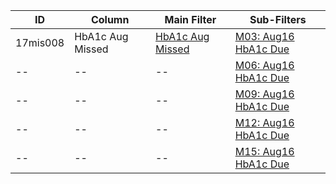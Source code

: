 ID | Column | Main Filter | Sub-Filters | 
-- | ------ | -------| -----------|
17mis008| HbA1c Aug Missed | [HbA1c Aug Missed](https://github.com/Edward-Yao31/Salud-Y-Vida-Report/blob/master/main-filters/missed/HbA1c%20Aug%20Missed) | [M03: Aug16 HbA1c Due](https://github.com/Edward-Yao31/Salud-Y-Vida-Report/blob/master/sub-filters/missed/M03:%20Aug16%20HbA1c%20Due)| 
-- |-- |-- |[M06: Aug16 HbA1c Due](https://github.com/Edward-Yao31/Salud-Y-Vida-Report/blob/master/sub-filters/missed/M06:%20Aug16%20HbA1c%20Due)|
-- |-- |-- |[M09: Aug16 HbA1c Due](https://github.com/Edward-Yao31/Salud-Y-Vida-Report/blob/master/sub-filters/missed/M09:%20Aug16%20HbA1c%20Due)| 
-- |-- |-- |[M12: Aug16 HbA1c Due](https://github.com/Edward-Yao31/Salud-Y-Vida-Report/blob/master/sub-filters/missed/M12:%20Aug16%20HbA1c%20Due)|
-- |-- |-- |[M15: Aug16 HbA1c Due](https://github.com/Edward-Yao31/Salud-Y-Vida-Report/blob/master/sub-filters/missed/M15:%20Aug16%20HbA1c%20Due)|
